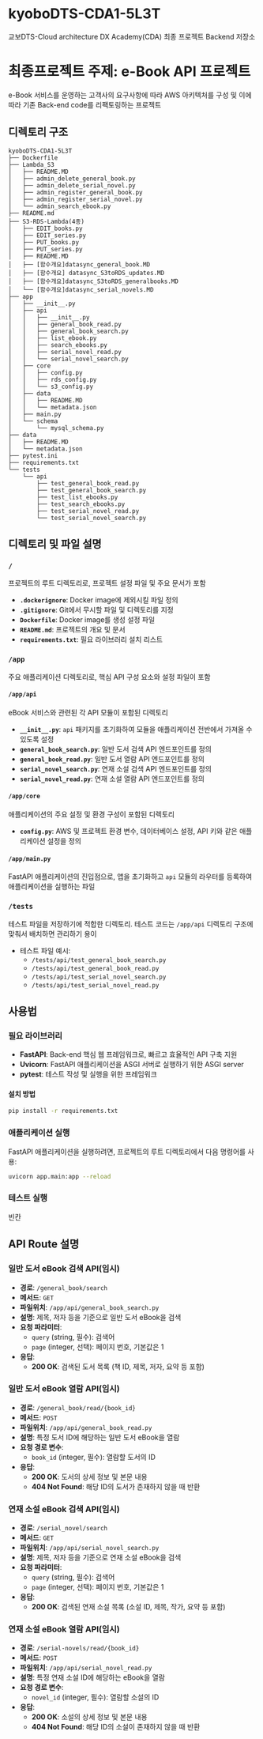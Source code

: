 # kyoboDTS-CDA1-5L3T
교보DTS-Cloud architecture DX Academy(CDA) 최종 프로젝트 Backend 저장소

# 최종프로젝트 주제: e-Book API 프로젝트
e-Book 서비스를 운영하는 고객사의 요구사항에 따라 AWS 아키텍처를 구성 및 이에 따라 기존 Back-end code를 리팩토링하는 프로젝트

## 디렉토리 구조
```
kyoboDTS-CDA1-5L3T
├── Dockerfile
├── Lambda_S3
│   ├── README.MD
│   ├── admin_delete_general_book.py
│   ├── admin_delete_serial_novel.py
│   ├── admin_register_general_book.py
│   ├── admin_register_serial_novel.py
│   └── admin_search_ebook.py
├── README.md
├── S3-RDS-Lambda(4종)
│   ├── EDIT_books.py
│   ├── EDIT_series.py
│   ├── PUT_books.py
│   ├── PUT_series.py
│   ├── README.MD
│   ├── [함수개요]datasync_general_book.MD
│   ├── [함수개요] datasync_S3toRDS_updates.MD
│   ├── [함수개요]datasync_S3toRDS_generalbooks.MD
│   └── [함수개요]datasync_serial_novels.MD
├── app
│   ├── __init__.py
│   ├── api
│   │   ├── __init__.py
│   │   ├── general_book_read.py
│   │   ├── general_book_search.py
│   │   ├── list_ebook.py
│   │   ├── search_ebooks.py
│   │   ├── serial_novel_read.py
│   │   └── serial_novel_search.py
│   ├── core
│   │   ├── config.py
│   │   ├── rds_config.py
│   │   └── s3_config.py
│   ├── data
│   │   ├── README.MD
│   │   └── metadata.json
│   ├── main.py
│   └── schema
│       └── mysql_schema.py
├── data
│   ├── README.MD
│   └── metadata.json
├── pytest.ini
├── requirements.txt
└── tests
    └── api
        ├── test_general_book_read.py
        ├── test_general_book_search.py
        ├── test_list_ebooks.py
        ├── test_search_ebooks.py
        ├── test_serial_novel_read.py
        └── test_serial_novel_search.py
```

## 디렉토리 및 파일 설명

### `/`

프로젝트의 루트 디렉토리로, 프로젝트 설정 파일 및 주요 문서가 포함

- **`.dockerignore`**: Docker image에 제외시킬 파일 정의
- **`.gitignore`**: Git에서 무시할 파일 및 디렉토리를 지정
- **`Dockerfile`**: Docker image를 생성 설정 파일
- **`README.md`**: 프로젝트의 개요 및 문서
- **`requirements.txt`**: 필요 라이브러리 설치 리스트

### `/app`

주요 애플리케이션 디렉토리로, 핵심 API 구성 요소와 설정 파일이 포함

#### `/app/api`

eBook 서비스와 관련된 각 API 모듈이 포함된 디렉토리

- **`__init__.py`**: `api` 패키지를 초기화하여 모듈을 애플리케이션 전반에서 가져올 수 있도록 설정
- **`general_book_search.py`**: 일반 도서 검색 API 엔드포인트를 정의
- **`general_book_read.py`**: 일반 도서 열람 API 엔드포인트를 정의
- **`serial_novel_search.py`**: 연재 소설 검색 API 엔드포인트를 정의
- **`serial_novel_read.py`**: 연재 소설 열람 API 엔드포인트를 정의

#### `/app/core`

애플리케이션의 주요 설정 및 환경 구성이 포함된 디렉토리

- **`config.py`**: AWS 및 프로젝트 환경 변수, 데이터베이스 설정, API 키와 같은 애플리케이션 설정을 정의

#### `/app/main.py`

FastAPI 애플리케이션의 진입점으로, 앱을 초기화하고 `api` 모듈의 라우터를 등록하여 애플리케이션을 실행하는 파일

### `/tests`

테스트 파일을 저장하기에 적합한 디렉토리. 테스트 코드는 `/app/api` 디렉토리 구조에 맞춰서 배치하면 관리하기 용이

- 테스트 파일 예시:
  - `/tests/api/test_general_book_search.py`
  - `/tests/api/test_general_book_read.py`
  - `/tests/api/test_serial_novel_search.py`
  - `/tests/api/test_serial_novel_read.py`

## 사용법

### 필요 라이브러리

- **FastAPI**: Back-end 핵심 웹 프레임워크로, 빠르고 효율적인 API 구축 지원
- **Uvicorn**: FastAPI 애플리케이션을 ASGI 서버로 실행하기 위한 ASGI server
- **pytest**: 테스트 작성 및 실행을 위한 프레임워크

#### 설치 방법

```bash
pip install -r requirements.txt
```

### 애플리케이션 실행

FastAPI 애플리케이션을 실행하려면, 프로젝트의 루트 디렉토리에서 다음 명령어를 사용:

```bash
uvicorn app.main:app --reload
```

### 테스트 실행

빈칸

## API Route 설명

### 일반 도서 eBook 검색 API(임시)

- **경로**: `/general_book/search`
- **메서드**: `GET`
- **파일위치**: `/app/api/general_book_search.py`
- **설명**: 제목, 저자 등을 기준으로 일반 도서 eBook을 검색
- **요청 파라미터**:
  - `query` (string, 필수): 검색어
  - `page` (integer, 선택): 페이지 번호, 기본값은 1
- **응답**:
  - **200 OK**: 검색된 도서 목록 (책 ID, 제목, 저자, 요약 등 포함)

### 일반 도서 eBook 열람 API(임시)

- **경로**: `/general_book/read/{book_id}`
- **메서드**: `POST`
- **파일위치**: `/app/api/general_book_read.py`
- **설명**: 특정 도서 ID에 해당하는 일반 도서 eBook을 열람
- **요청 경로 변수**:
  - `book_id` (integer, 필수): 열람할 도서의 ID
- **응답**:
  - **200 OK**: 도서의 상세 정보 및 본문 내용
  - **404 Not Found**: 해당 ID의 도서가 존재하지 않을 때 반환

### 연재 소설 eBook 검색 API(임시)

- **경로**: `/serial_novel/search`
- **메서드**: `GET`
- **파일위치**: `/app/api/serial_novel_search.py`
- **설명**: 제목, 저자 등을 기준으로 연재 소설 eBook을 검색
- **요청 파라미터**:
  - `query` (string, 필수): 검색어
  - `page` (integer, 선택): 페이지 번호, 기본값은 1
- **응답**:
  - **200 OK**: 검색된 연재 소설 목록 (소설 ID, 제목, 작가, 요약 등 포함)

### 연재 소설 eBook 열람 API(임시)

- **경로**: `/serial-novels/read/{book_id}`
- **메서드**: `POST`
- **파일위치**: `/app/api/serial_novel_read.py`
- **설명**: 특정 연재 소설 ID에 해당하는 eBook을 열람
- **요청 경로 변수**:
  - `novel_id` (integer, 필수): 열람할 소설의 ID
- **응답**:
  - **200 OK**: 소설의 상세 정보 및 본문 내용
  - **404 Not Found**: 해당 ID의 소설이 존재하지 않을 때 반환
